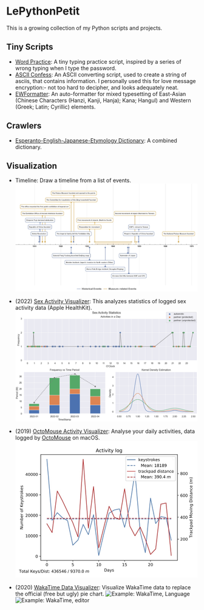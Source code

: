 # LePythonPetit
This is a growing collection of my Python scripts and projects.

## Tiny Scripts
- [Word Practice](./src/word_practice.py): A tiny typing practice script, inspired by a series of wrong typing when I type the password.
- [ASCII Confess](./src/ascii_confess.py): An ASCII converting script, used to create a string of asciis, that contains information. I personally used this for love message encryption:- not too hard to decipher, and looks adequately neat.
- [EWFormatter](./src/EWFormatter/ewformatter.py): An auto-formatter for mixed typesetting of East-Asian (Chinese Characters (Hanzi, Kanji, Hanja); Kana; Hangul) and Western (Greek; Latin; Cyrillic) elements.

## Crawlers
- [Esperanto-English-Japanese-Etymology Dictionary](https://gist.github.com/BaksiLi/d4576e7bf3f40b2d98173bbd27dbc9a5): A combined dictionary.

## Visualization
- Timeline: Draw a timeline from a list of events.
	![Timeline Example](examples/Timeline.jpeg)
- (2022) [Sex Activity Visualizer](https://github.com/BaksiLi/sex-stats): This analyzes statistics of logged sex activity data (Apple HealthKit).
	![Example: sex-stats](https://github.com/BaksiLi/sex-stats/raw/main/assets/example-stats.png)

- (2019) [OctoMouse Activity Visualizer](https://gist.github.com/BaksiLi/c138430c01cfc981efcbbb4c95846a68): Analyse your daily activities, data logged by [OctoMouse](http://konsomejona.github.io/OctoMouse/#support) on macOS.
	![ActivityLog Example](examples/ActivityLog.jpeg)

- (2020) [WakaTime Data Visualizer](https://gist.github.com/BaksiLi/d675b683ebaf9fe24a99447f7e1a32c0): Visualize WakaTime data to replace the official (free but ugly) pie chart.
	  ![Example: WakaTime, Language](https://user-images.githubusercontent.com/26314680/82164014-4baf6380-98a6-11ea-97d3-1545ddeb678a.jpg)
	  ![Example: WakaTime, editor](https://user-images.githubusercontent.com/26314680/82164082-c0829d80-98a6-11ea-8d28-b72178d88995.png)
